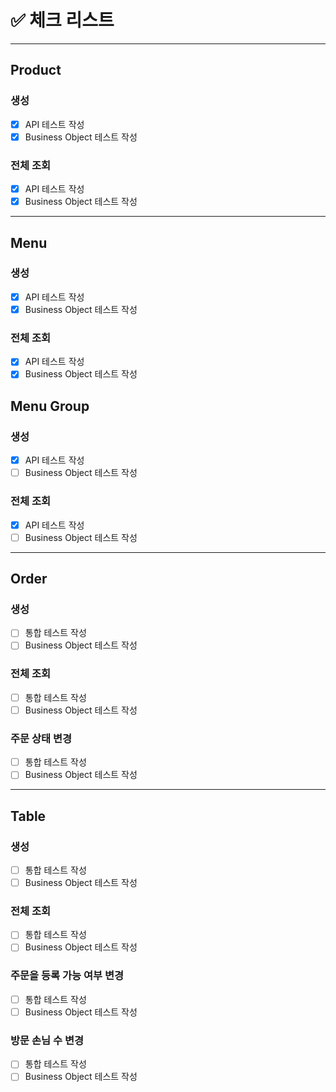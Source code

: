 # ✅ 체크 리스트

---
## Product
### 생성
- [x] API 테스트 작성
- [x] Business Object 테스트 작성
### 전체 조회
- [x] API 테스트 작성
- [x] Business Object 테스트 작성

---
## Menu
### 생성
- [x] API 테스트 작성
- [x] Business Object 테스트 작성
### 전체 조회
- [x] API 테스트 작성
- [x] Business Object 테스트 작성

## Menu Group
### 생성
- [x] API 테스트 작성
- [ ] Business Object 테스트 작성
### 전체 조회
- [x] API 테스트 작성
- [ ] Business Object 테스트 작성

---
## Order
### 생성
- [ ] 통합 테스트 작성
- [ ] Business Object 테스트 작성
### 전체 조회
- [ ] 통합 테스트 작성
- [ ] Business Object 테스트 작성
### 주문 상태 변경
- [ ] 통합 테스트 작성
- [ ] Business Object 테스트 작성

---
## Table
### 생성
- [ ] 통합 테스트 작성
- [ ] Business Object 테스트 작성
### 전체 조회
- [ ] 통합 테스트 작성
- [ ] Business Object 테스트 작성
### 주문을 등록 가능 여부 변경
- [ ] 통합 테스트 작성
- [ ] Business Object 테스트 작성
### 방문 손님 수 변경
- [ ] 통합 테스트 작성
- [ ] Business Object 테스트 작성
